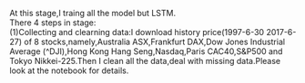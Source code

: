 At this stage,I traing all the model but LSTM.  
There 4 steps in stage:  
(1)Collecting  and clearning data:I download history price(1997-6-30 2017-6-27) of 8 stocks,namely,Australia ASX,Frankfurt DAX,Dow Jones Industrial Average (^DJI),Hong Kong Hang Seng,Nasdaq,Paris CAC40,S&P500 and Tokyo Nikkei-225.Then I clean all the data,deal with missing data.Please look at the notebook for details.
